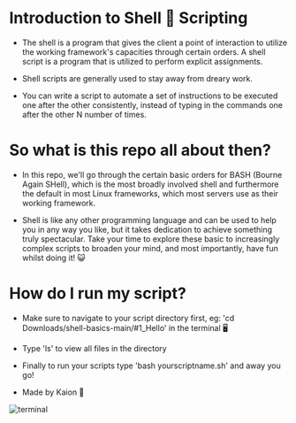 #   Introduction to Shell 🐚 Scripting

- The shell is a program that gives the client a point of interaction to utilize the working framework's capacities through certain orders. A shell script is a program that is utilized to perform explicit assignments.

- Shell scripts are generally used to stay away from dreary work.

- You can write a script to automate a set of instructions to be executed one after the other consistently, instead of typing in the commands one after the other N number of times.





#  So what is this repo all about then?

- In this repo, we'll go through the certain basic orders for BASH (Bourne Again SHell), which is the most broadly involved shell and furthermore the default in most Linux frameworks, which most servers use as their working framework. 

- Shell is like any other programming language and can be used to help you in any way you like, but it takes dedication to achieve something truly spectacular. Take your time to explore these basic to increasingly complex scripts to broaden your mind, and most importantly, have fun  whilst doing it! 😺



# How do I run my script?

- Make sure to navigate to your script directory first, eg: 'cd Downloads/shell-basics-main/#1_Hello' in the terminal 🖥️

- Type 'ls' to view all files in the directory
 
- Finally to run your scripts type 'bash yourscriptname.sh' and away you go!

- Made by Kaion 🐧


![terminal](https://user-images.githubusercontent.com/86653534/153720919-b2eba118-805b-46b9-8302-6b6f11b610a1.gif)
